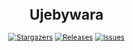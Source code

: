 <h1 align="center">
Ujebywara
</h1>

<p align="center">
	<a href="https://github.com/mrdoge515/ujebywara/stargazers">
		<img alt="Stargazers" src="https://img.shields.io/github/stars/mrdoge515/Ujebywara?style=for-the-badge&logo=starship&color=C9CBFF&logoColor=D9E0EE&labelColor=302D41"></a>
	<a href="https://github.com/mrdoge515/ujebywara/releases/latest">
		<img alt="Releases" src="https://img.shields.io/github/release/mrdoge515/Ujebywara.svg?style=for-the-badge&logo=github&color=F2CDCD&logoColor=D9E0EE&labelColor=302D41"/></a>
	<a href="https://github.com/mrdoge515/ujebywaracatppuccin/issues">
		<img alt="Issues" src="https://img.shields.io/github/issues/mrdoge515/Ujebywara?style=for-the-badge&logo=gitbook&color=B5E8E0&logoColor=D9E0EE&labelColor=302D41"></a>
</p>
